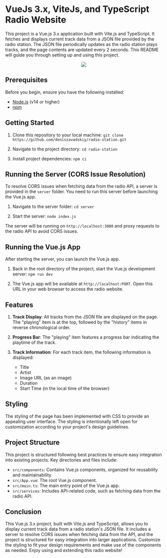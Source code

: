 # VueJs 3.x, ViteJs, and TypeScript Radio Website

This project is a Vue.js 3.x application built with Vite.js and TypeScript. It fetches and displays current track data from a JSON file provided by the radio station. The JSON file periodically updates as the radio station plays tracks, and the page contents are updated every 2 seconds. This README will guide you through setting up and using this project.

<p align="center">
  <img src="https://github.com/deniszavadskiy/radio-station/assets/19765135/b0cfe760-e964-40eb-9e58-6fc9af8aa129">
</p>

## Prerequisites

Before you begin, ensure you have the following installed:

- [Node.js](https://nodejs.org/) (v14 or higher)
- [npm](https://www.npmjs.com/)

## Getting Started

1.  Clone this repository to your local machine: `git clone https://github.com/deniszavadskiy/radio-station.git`

2.  Navigate to the project directory: `cd radio-station`

3.  Install project dependencies: `npm ci`

## Running the Server (CORS Issue Resolution)

To resolve CORS issues when fetching data from the radio API, a server is provided in the `server` folder. You need to run this server before launching the Vue.js app.

1.  Navigate to the server folder: `cd server`

2.  Start the server: `node index.js`

The server will be running on `http://localhost:3000` and proxy requests to the radio API to avoid CORS issues.

## Running the Vue.js App

After starting the server, you can launch the Vue.js app.

1.  Back in the root directory of the project, start the Vue.js development server: `npm run dev`

2.  The Vue.js app will be available at `http://localhost:PORT`. Open this URL in your web browser to access the radio website.

## Features

1.  **Track Display**: All tracks from the JSON file are displayed on the page. The "playing" item is at the top, followed by the "history" items in reverse chronological order.
2.  **Progress Bar**: The "playing" item features a progress bar indicating the playtime of the track.
3.  **Track Information**: For each track item, the following information is displayed:

    - Title
    - Artist
    - Image URL (as an image)
    - Duration
    - Start Time (in the local time of the browser)

## Styling

The styling of the page has been implemented with CSS to provide an appealing user interface. The styling is intentionally left open for customization according to your project's design guidelines.

## Project Structure

This project is structured following best practices to ensure easy integration into existing projects. Key directories and files include:

- `src/components`: Contains Vue.js components, organized for reusability and maintainability.
- `src/App.vue`: The root Vue.js component.
- `src/main.ts`: The main entry point of the Vue.js app.
- `src/services`: Includes API-related code, such as fetching data from the radio API.

## Conclusion

This Vue.js 3.x project, built with Vite.js and TypeScript, allows you to display current track data from a radio station's JSON file. It includes a server to resolve CORS issues when fetching data from the API, and the project is structured for easy integration into larger applications. Customize the styling to fit your design requirements and make use of the components as needed. Enjoy using and extending this radio website!

